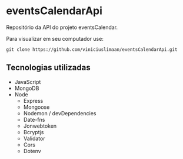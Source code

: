 # eventsCalendarApi
Repositório da API do projeto eventsCalendar.

Para visualizar em seu computador use:

```
git clone https://github.com/viniciuslimaan/eventsCalendarApi.git
```

## Tecnologias utilizadas
* JavaScript
* MongoDB
* Node
    * Express
    * Mongoose
    * Nodemon / devDependencies
    * Date-fns
    * Jonwebtoken
    * Bcryptjs
    * Validator
    * Cors
    * Dotenv